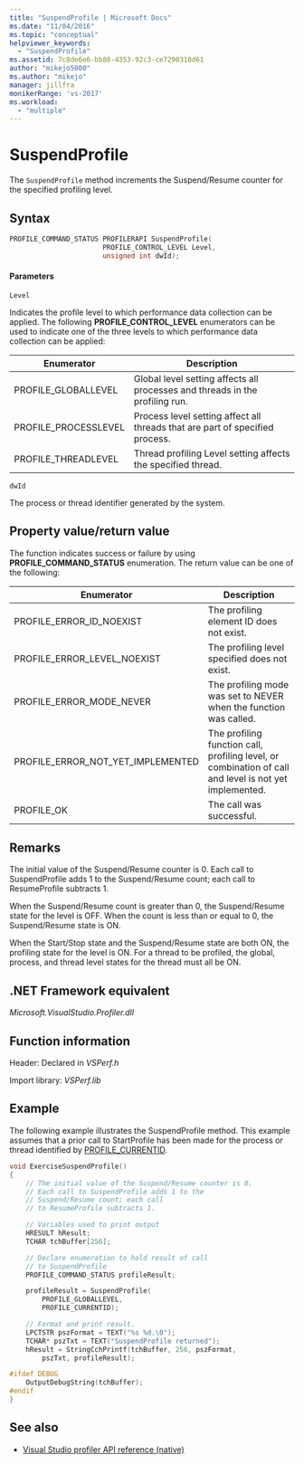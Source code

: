 ```yaml
---
title: "SuspendProfile | Microsoft Docs"
ms.date: "11/04/2016"
ms.topic: "conceptual"
helpviewer_keywords:
  - "SuspendProfile"
ms.assetid: 7c8de6e6-bb88-4353-92c3-ce7290310d61
author: "mikejo5000"
ms.author: "mikejo"
manager: jillfra
monikerRange: 'vs-2017'
ms.workload:
  - "multiple"
---
```

# SuspendProfile
The `SuspendProfile` method increments the Suspend/Resume counter for the specified profiling level.

## Syntax

```cpp
PROFILE_COMMAND_STATUS PROFILERAPI SuspendProfile(
                       PROFILE_CONTROL_LEVEL Level,
                       unsigned int dwId);
```

#### Parameters
 `Level`

 Indicates the profile level to which performance data collection can be applied. The following **PROFILE_CONTROL_LEVEL** enumerators can be used to indicate one of the three levels to which performance data collection can be applied:

|Enumerator|Description|
|----------------|-----------------|
|PROFILE_GLOBALLEVEL|Global level setting affects all processes and threads in the profiling run.|
|PROFILE_PROCESSLEVEL|Process level setting affect all threads that are part of specified process.|
|PROFILE_THREADLEVEL|Thread profiling Level setting affects the specified thread.|

 `dwId`

 The process or thread identifier generated by the system.

## Property value/return value
 The function indicates success or failure by using **PROFILE_COMMAND_STATUS** enumeration. The return value can be one of the following:

|Enumerator|Description|
|----------------|-----------------|
|PROFILE_ERROR_ID_NOEXIST|The profiling element ID does not exist.|
|PROFILE_ERROR_LEVEL_NOEXIST|The profiling level specified does not exist.|
|PROFILE_ERROR_MODE_NEVER|The profiling mode was set to NEVER when the function was called.|
|PROFILE_ERROR_NOT_YET_IMPLEMENTED|The profiling function call, profiling level, or combination of call and level is not yet implemented.|
|PROFILE_OK|The call was successful.|

## Remarks
 The initial value of the Suspend/Resume counter is 0. Each call to SuspendProfile adds 1 to the Suspend/Resume count; each call to ResumeProfile subtracts 1.

 When the Suspend/Resume count is greater than 0, the Suspend/Resume state for the level is OFF. When the count is less than or equal to 0, the Suspend/Resume state is ON.

 When the Start/Stop state and the Suspend/Resume state are both ON, the profiling state for the level is ON. For a thread to be profiled, the global, process, and thread level states for the thread must all be ON.

## .NET Framework equivalent
 *Microsoft.VisualStudio.Profiler.dll*

## Function information
 Header: Declared in *VSPerf.h*

 Import library: *VSPerf.lib*

## Example
 The following example illustrates the SuspendProfile method. This example assumes that a prior call to StartProfile has been made for the process or thread identified by [PROFILE_CURRENTID](../profiling/profile-currentid.md).

```cpp
void ExerciseSuspendProfile()
{
    // The initial value of the Suspend/Resume counter is 0.
    // Each call to SuspendProfile adds 1 to the
    // Suspend/Resume count; each call
    // to ResumeProfile subtracts 1.

    // Variables used to print output
    HRESULT hResult;
    TCHAR tchBuffer[256];

    // Declare enumeration to hold result of call
    // to SuspendProfile
    PROFILE_COMMAND_STATUS profileResult;

    profileResult = SuspendProfile(
        PROFILE_GLOBALLEVEL,
        PROFILE_CURRENTID);

    // Format and print result.
    LPCTSTR pszFormat = TEXT("%s %d.\0");
    TCHAR* pszTxt = TEXT("SuspendProfile returned");
    hResult = StringCchPrintf(tchBuffer, 256, pszFormat,
        pszTxt, profileResult);

#ifdef DEBUG
    OutputDebugString(tchBuffer);
#endif
}
```

## See also
- [Visual Studio profiler API reference (native)](../profiling/visual-studio-profiler-api-reference-native.md)
